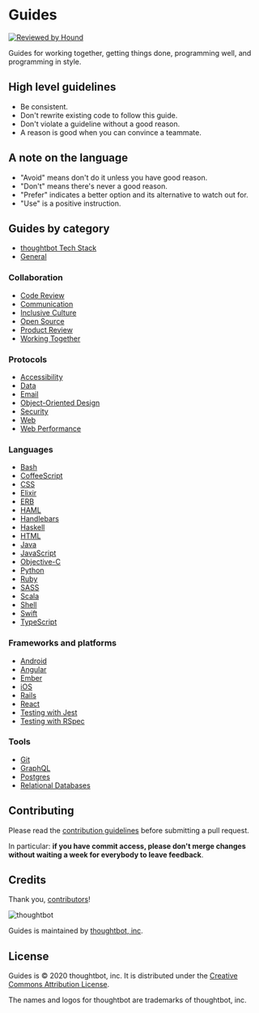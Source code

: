 # Guides

[![Reviewed by Hound](https://img.shields.io/badge/Reviewed_by-Hound-8E64B0.svg)](https://houndci.com)

Guides for working together, getting things done, programming well, and programming in style.

## High level guidelines

* Be consistent.
* Don't rewrite existing code to follow this guide.
* Don't violate a guideline without a good reason.
* A reason is good when you can convince a teammate.

## A note on the language

* "Avoid" means don't do it unless you have good reason.
* "Don't" means there's never a good reason.
* "Prefer" indicates a better option and its alternative to watch out for.
* "Use" is a positive instruction.

## Guides by category

 * [thoughtbot Tech Stack](/tech_stack.md)
 * [General](/general/README.md)

### Collaboration

 * [Code Review](/code-review/README.md)
 * [Communication](/communication/README.md)
 * [Inclusive Culture](/inclusive-culture/README.md)
 * [Open Source](/open-source/README.md)
 * [Product Review](/product-review/README.md)
 * [Working Together](/working-together/README.md)

### Protocols

 * [Accessibility](/accessibility/README.md)
 * [Data](/data/README.md)
 * [Email](/email/README.md)
 * [Object-Oriented Design](/object-oriented-design/README.md)
 * [Security](/security/README.md)
 * [Web](/web/README.md)
 * [Web Performance](/web-performance/README.md)

### Languages

 * [Bash](/bash/README.md)
 * [CoffeeScript](/coffeescript/README.md)
 * [CSS](/css/README.md)
 * [Elixir](/elixir/README.md)
 * [ERB](/erb/README.md)
 * [HAML](/haml/README.md)
 * [Handlebars](/handlebars/README.md)
 * [Haskell](/haskell/README.md)
 * [HTML](/html/README.md)
 * [Java](/java/README.md)
 * [JavaScript](/javascript/README.md)
 * [Objective-C](/objective-c/README.md)
 * [Python](/python/README.md)
 * [Ruby](/ruby/README.md)
 * [SASS](/sass/README.md)
 * [Scala](/scala/README.md)
 * [Shell](/shell/README.md)
 * [Swift](/swift/README.md)
 * [TypeScript](/typescript/README.md)

### Frameworks and platforms

 * [Android](/android/README.md)
 * [Angular](/angular/README.md)
 * [Ember](/ember/README.md)
 * [iOS](/ios/README.md)
 * [Rails](/rails/README.md)
 * [React](/react/README.md)
 * [Testing with Jest](/testing-jest/README.md)
 * [Testing with RSpec](/testing-rspec/README.md)

### Tools

 * [Git](/git/README.md)
 * [GraphQL](/graphql/README.md)
 * [Postgres](/postgres/README.md)
 * [Relational Databases](/relational-databases/README.md)

## Contributing

Please read the [contribution guidelines] before submitting a pull request.

In particular: **if you have commit access, please don't merge changes without
waiting a week for everybody to leave feedback**.

[contribution guidelines]: /CONTRIBUTING.md

## Credits

Thank you, [contributors](https://github.com/thoughtbot/guides/graphs/contributors)!

![thoughtbot](http://presskit.thoughtbot.com/images/thoughtbot-logo-for-readmes.svg)

Guides is maintained by [thoughtbot, inc](https://thoughtbot.com).

License
-------

Guides is © 2020 thoughtbot, inc. It is distributed under the [Creative Commons
Attribution License](http://creativecommons.org/licenses/by/3.0/).

The names and logos for thoughtbot are trademarks of thoughtbot, inc.
